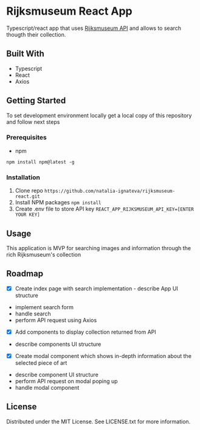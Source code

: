 # Rijksmuseum React App

Typescript/react app that uses [Rijksmuseum API](https://data.rijksmuseum.nl/object-metadata/api/#collection-api) and allows to search thougth their collection.

## Built With

-   Typescript
-   React
-   Axios

## Getting Started

To set development environment locally get a local copy of this repository and follow next steps

### Prerequisites

-   npm

`npm install npm@latest -g`

### Installation

1. Clone repo
   `https://github.com/natalia-ignateva/rijksmuseum-react.git`
2. Install NPM packages
   `npm install`
3. Create .env file to store API key
   `REACT_APP_RIJKSMUSEUM_API_KEY=[ENTER YOUR KEY]`

## Usage

This application is MVP for searching images and information through the rich Rijksmuseum's collection

## Roadmap

-   [x] Create index page with search implementation - describe App UI structure
-   implement search form
-   handle search
-   perform API request using Axios

-   [x] Add components to display collection returned from API
-   describe components UI structure

-   [x] Create modal component which shows in-depth information about the selected piece of art
-   describe component UI structure
-   perform API request on modal poping up
-   handle modal component

## License

Distributed under the MIT License. See LICENSE.txt for more information.
